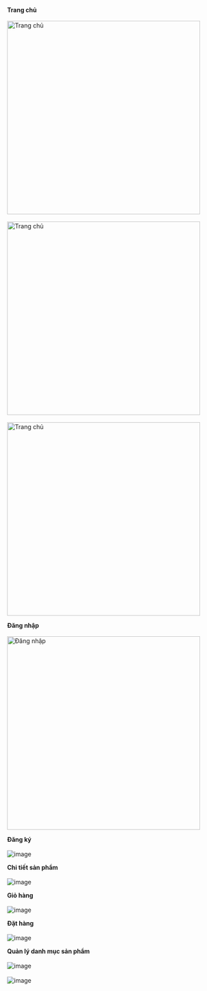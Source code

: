 <b>Trang chủ</b>
<br><br>
<img src="https://github.com/vtnghia16/Sales-Website/assets/80100031/efff03fd-7aae-4e7c-a1ed-7c1e2546b286" alt="Trang chủ" width="450"/>
<br><br>
<img src="https://github.com/vtnghia16/Sales-Website/assets/80100031/54082644-7d5b-4b20-a59c-540b34eb77e6" alt="Trang chủ" width="450"/>
<br><br>
<img src="https://github.com/vtnghia16/Sales-Website/assets/80100031/a00e9374-0b59-4d50-9b7f-236d5e2ccb89" alt="Trang chủ" width="450"/>

<b>Đăng nhập</b>
<br><br>
<img src="https://github.com/vtnghia16/Ecommerce-Website/assets/80100031/08fc2404-d201-4a29-a39a-531dda9c5dff.png" alt="Đăng nhập" width="450"/>

<b>Đăng ký</b>
<br><br>
![image](https://github.com/vtnghia16/Ecommerce-Website/assets/80100031/c134b553-5209-4500-84e5-921aca474f2e)

<b>Chi tiết sản phẩm</b>
<br><br>
![image](https://github.com/vtnghia16/Ecommerce-Website/assets/80100031/d34ea803-7409-4613-96eb-40e131627d2f)

<b>Giỏ hàng</b>
<br><br>
![image](https://github.com/vtnghia16/Ecommerce-Website/assets/80100031/7bcab02e-fac1-40fc-b481-59d496b72de5)

<b>Đặt hàng</b>
<br><br>
![image](https://github.com/vtnghia16/Ecommerce-Website/assets/80100031/06023352-b597-4dfc-8f89-31a6fd3bfb0a)

<b>Quản lý danh mục sản phẩm</b>
<br><br>
![image](https://github.com/vtnghia16/Ecommerce-Website/assets/80100031/1992050e-fce8-4499-bd7c-2a28234c17d9)
<br><br>
![image](https://github.com/vtnghia16/Ecommerce-Website/assets/80100031/5c3ea431-e264-40e5-9576-21c630d37a6c)



